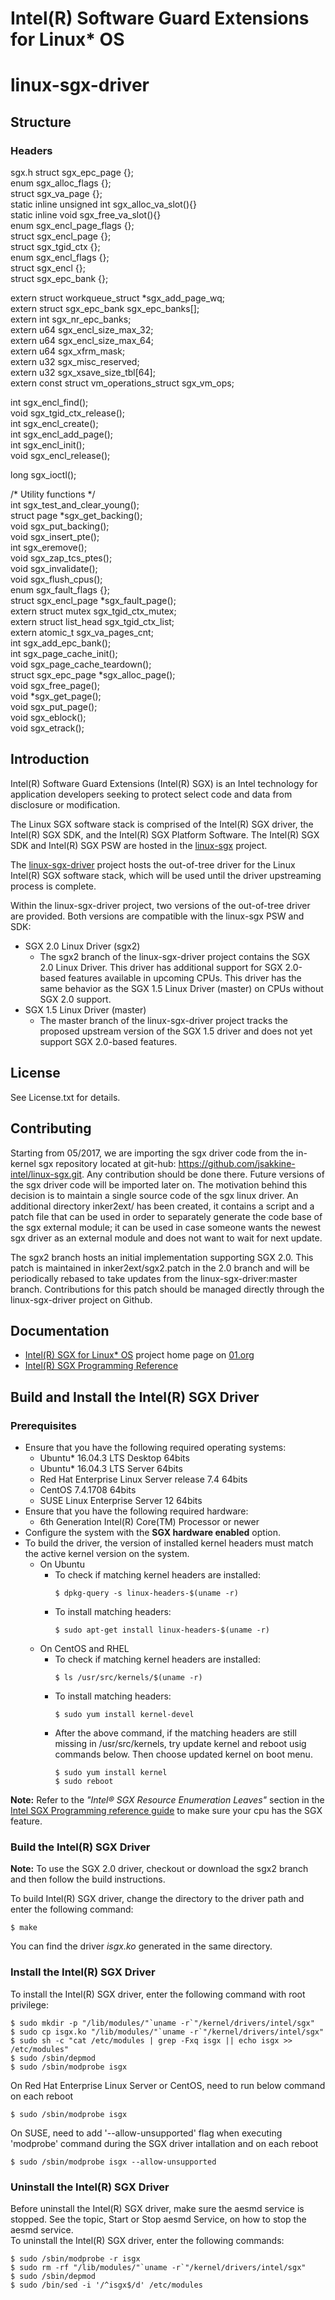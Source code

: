 Intel(R) Software Guard Extensions for Linux\* OS
================================================

# linux-sgx-driver

Structure
------------
### Headers
sgx.h
struct sgx_epc_page {};                                          </br>
enum sgx_alloc_flags {};                                          </br>
struct sgx_va_page {};                                          </br>
static inline unsigned int sgx_alloc_va_slot(){}                                          </br>
static inline void sgx_free_va_slot(){}                                          </br>
enum sgx_encl_page_flags {};                                          </br>
struct sgx_encl_page {};                                          </br>
struct sgx_tgid_ctx {};                                          </br>
enum sgx_encl_flags {};                                          </br>
struct sgx_encl {};                                          </br>
struct sgx_epc_bank {};                                          </br>

extern struct workqueue_struct *sgx_add_page_wq;                                          </br>
extern struct sgx_epc_bank sgx_epc_banks[];                                          </br>
extern int sgx_nr_epc_banks;                                          </br>
extern u64 sgx_encl_size_max_32;                                          </br>
extern u64 sgx_encl_size_max_64;                                          </br>
extern u64 sgx_xfrm_mask;                                          </br>
extern u32 sgx_misc_reserved;                                          </br>
extern u32 sgx_xsave_size_tbl[64];                                          </br>
extern const struct vm_operations_struct sgx_vm_ops;                                          </br>

int sgx_encl_find();                                          </br>
void sgx_tgid_ctx_release();                                          </br>
int sgx_encl_create();                                          </br>
int sgx_encl_add_page();                                          </br>
int sgx_encl_init();                                          </br>
void sgx_encl_release();                                          </br>

long sgx_ioctl();                                          </br>

/* Utility functions */                                          </br>
int sgx_test_and_clear_young();                                          </br>
struct page *sgx_get_backing();                                          </br>
void sgx_put_backing();                                          </br>
void sgx_insert_pte();                                          </br>
int sgx_eremove();                                          </br>
void sgx_zap_tcs_ptes();                                          </br>
void sgx_invalidate();                                          </br>
void sgx_flush_cpus();                                          </br>
enum sgx_fault_flags {};                                          </br>
struct sgx_encl_page *sgx_fault_page();                                          </br>
extern struct mutex sgx_tgid_ctx_mutex;                                          </br>
extern struct list_head sgx_tgid_ctx_list;                                          </br>
extern atomic_t sgx_va_pages_cnt;                                          </br>
int sgx_add_epc_bank();                                          </br>
int sgx_page_cache_init();                                          </br>
void sgx_page_cache_teardown();                                          </br>
struct sgx_epc_page *sgx_alloc_page();                                          </br>
void sgx_free_page();                                          </br>
void *sgx_get_page();                                          </br>
void sgx_put_page();                                          </br>
void sgx_eblock();                                          </br>
void sgx_etrack();                                          </br>




Introduction
------------
Intel(R) Software Guard Extensions (Intel(R) SGX) is an Intel technology for application developers seeking to protect select code and data from disclosure or modification.

The Linux SGX software stack is comprised of the Intel(R) SGX driver, the Intel(R) SGX SDK, and the Intel(R) SGX Platform Software. The Intel(R) SGX SDK and Intel(R) SGX PSW are hosted in the [linux-sgx](https://github.com/01org/linux-sgx) project.

The [linux-sgx-driver](https://github.com/01org/linux-sgx-driver) project hosts the out-of-tree driver for the Linux Intel(R) SGX software stack, which will be used until the driver upstreaming process is complete. 

Within the linux-sgx-driver project, two versions of the out-of-tree driver are provided. Both versions are compatible with the linux-sgx PSW and SDK:
- SGX 2.0 Linux Driver (sgx2)
  * The sgx2 branch of the linux-sgx-driver project contains the SGX 2.0 Linux Driver. This driver has additional support for SGX 2.0-based features available in upcoming CPUs. This driver has the same behavior as the SGX 1.5 Linux Driver (master) on CPUs without SGX 2.0 support.
- SGX 1.5 Linux Driver (master)
  * The master branch of the linux-sgx-driver project tracks the proposed upstream version of the SGX 1.5 driver and does not yet support SGX 2.0-based features.


License
-------
See License.txt for details.

Contributing
-------
Starting from 05/2017, we are importing the sgx driver code from the in-kernel sgx repository located at git-hub: https://github.com/jsakkine-intel/linux-sgx.git. Any contribution should be done there. Future versions of the sgx driver code will be imported later on. The motivation behind this decision is to maintain a single source code of the sgx linux driver.
An additional directory inker2ext/ has been created, it contains a script and a patch file that can be used in order to separately generate the code base of the sgx external module; it can be used in case someone wants the newest sgx driver as an external module and does not want to wait for next update.

The sgx2 branch hosts an initial implementation supporting SGX 2.0. This patch is maintained in inker2ext/sgx2.patch in the 2.0 branch and will be periodically rebased to take updates from the linux-sgx-driver:master branch. Contributions for this patch should be managed directly through the linux-sgx-driver project on Github.

Documentation
-------------
- [Intel(R) SGX for Linux\* OS](https://01.org/intel-softwareguard-extensions) project home page on [01.org](http://01.org)
- [Intel(R) SGX Programming Reference](https://software.intel.com/en-us/articles/intel-sdm)

Build and Install the Intel(R) SGX Driver
-----------------------------------------

### Prerequisites
- Ensure that you have the following required operating systems:  
  * Ubuntu* 16.04.3 LTS Desktop 64bits
  * Ubuntu* 16.04.3 LTS Server 64bits
  * Red Hat Enterprise Linux Server release 7.4 64bits
  * CentOS 7.4.1708 64bits
  * SUSE Linux Enterprise Server 12 64bits
- Ensure that you have the following required hardware:  
  * 6th Generation Intel(R) Core(TM) Processor or newer
- Configure the system with the **SGX hardware enabled** option.
- To build the driver, the version of installed kernel headers must match the active kernel version on the system.
  * On Ubuntu
     * To check if matching kernel headers are installed:
        ```
        $ dpkg-query -s linux-headers-$(uname -r)
        ```
     * To install matching headers:
        ```
        $ sudo apt-get install linux-headers-$(uname -r)
        ```
  * On CentOS and RHEL
     * To check if matching kernel headers are installed:
        ```
        $ ls /usr/src/kernels/$(uname -r)
        ``` 
     * To install matching headers:
        ```
        $ sudo yum install kernel-devel
        ```
     * After the above command, if the matching headers are still missing in /usr/src/kernels, try update kernel and reboot usig commands below. Then choose updated kernel on boot menu.
        ```
        $ sudo yum install kernel
        $ sudo reboot
        ```


**Note:** Refer to the *"Intel® SGX Resource Enumeration Leaves"* section in the [Intel SGX Programming reference guide](https://software.intel.com/en-us/articles/intel-sdm) to make sure your cpu has the SGX feature.


### Build the Intel(R) SGX Driver
**Note:** To use the SGX 2.0 driver, checkout or download the sgx2 branch and then follow the build instructions.

To build Intel(R) SGX driver, change the directory to the driver path and enter the following command:
```
$ make
```
You can find the driver *isgx.ko* generated in the same directory.

### Install the Intel(R) SGX Driver
To install the Intel(R) SGX driver, enter the following command with root privilege:
```
$ sudo mkdir -p "/lib/modules/"`uname -r`"/kernel/drivers/intel/sgx"    
$ sudo cp isgx.ko "/lib/modules/"`uname -r`"/kernel/drivers/intel/sgx"    
$ sudo sh -c "cat /etc/modules | grep -Fxq isgx || echo isgx >> /etc/modules"    
$ sudo /sbin/depmod
$ sudo /sbin/modprobe isgx
```
On Red Hat Enterprise Linux Server or CentOS, need to run below command on each reboot
```
$ sudo /sbin/modprobe isgx
``` 
On SUSE, need to add '--allow-unsupported' flag when executing 'modprobe' command during the SGX driver intallation and on each reboot
```
$ sudo /sbin/modprobe isgx --allow-unsupported
``` 

### Uninstall the Intel(R) SGX Driver
Before uninstall the Intel(R) SGX driver, make sure the aesmd service is stopped. See the topic, Start or Stop aesmd Service, on how to stop the aesmd service.  
To uninstall the Intel(R) SGX driver, enter the following commands: 
```
$ sudo /sbin/modprobe -r isgx
$ sudo rm -rf "/lib/modules/"`uname -r`"/kernel/drivers/intel/sgx"
$ sudo /sbin/depmod
$ sudo /bin/sed -i '/^isgx$/d' /etc/modules
```
